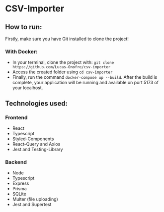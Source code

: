 # CSV-Importer

## How to run:

Firstly, make sure you have Git installed to clone the project!

### With Docker:

* In your terminal, clone the project with: `git clone https://github.com/Lucas-Onofre/csv-importer`
* Access the created folder using `cd csv-importer`
* Finally, run the command `docker-compose up --build`. After the build is complete, your application will be running and available on port 5173 of your localhost.

## Technologies used:

### Frontend
* React
* Typescript
* Styled-Components
* React-Query and Axios
* Jest and Testing-Library

### Backend
* Node
* Typescript
* Express 
* Prisma
* SQLite
* Multer (file uploading)
* Jest and Supertest
